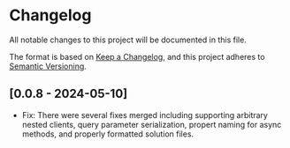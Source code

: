 # Changelog

All notable changes to this project will be documented in this file.

The format is based on [Keep a Changelog](https://keepachangelog.com/en/1.0.0/),
and this project adheres to [Semantic Versioning](https://semver.org/spec/v2.0.0.html).

## [0.0.8 - 2024-05-10]

- Fix: There were several fixes merged including supporting arbitrary nested clients, query parameter serialization, 
  propert naming for async methods, and properly formatted solution files. 

